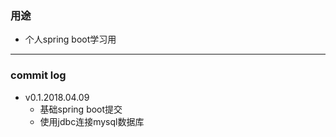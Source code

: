 ### 用途

- 个人spring boot学习用

---

### commit log

- v0.1.2018.04.09
    - 基础spring boot提交
    - 使用jdbc连接mysql数据库